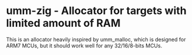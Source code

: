 # umm-zig - Allocator for targets with limited amount of RAM

This is an allocator heavily inspired by umm_malloc, which is designed for ARM7 MCUs, 
but it should work well for any 32/16/8-bits MCUs.